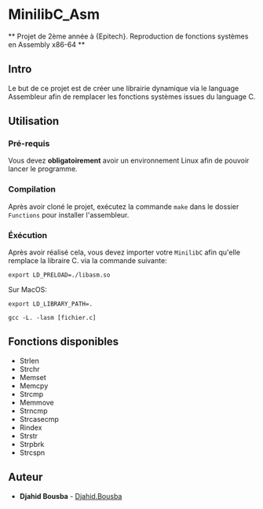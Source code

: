 # MinilibC_Asm
** Projet de 2ème année à {Epitech}. Reproduction de fonctions systèmes en Assembly x86-64 **

## Intro
Le but de ce projet est de créer une librairie dynamique via le language Assembleur afin de remplacer les fonctions systèmes issues du language C.

## Utilisation

### Pré-requis
  Vous devez **obligatoirement** avoir un environnement Linux afin de pouvoir lancer le programme.  

### Compilation
  Après avoir cloné le projet, exécutez la commande ```make``` dans le dossier ```Functions``` pour installer l'assembleur.
  
### Éxécution

  Après avoir réalisé cela, vous devez importer votre ```MinilibC``` afin qu'elle remplace la libraire C. via la commande suivante:

```
export LD_PRELOAD=./libasm.so
```

Sur MacOS:

```
export LD_LIBRARY_PATH=.
```
```
gcc -L. -lasm [fichier.c]
```

## Fonctions disponibles

* Strlen
* Strchr
* Memset
* Memcpy
* Strcmp
* Memmove
* Strncmp
* Strcasecmp
* Rindex
* Strstr
* Strpbrk
* Strcspn

## Auteur

 * **Djahid Bousba** - [Djahid.Bousba](https://www.djahid-bousba.com/)
